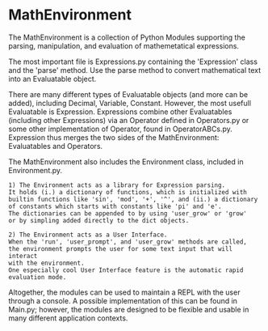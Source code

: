 # MathEnvironment
The MathEnvironment is a collection of Python Modules supporting the parsing, manipulation, and evaluation of mathemetatical expressions.

The most important file is Expressions.py containing the 'Expression' class and the 'parse' method. Use the parse method to convert mathematical text into an Evaluatable object.

There are many different types of Evaluatable objects (and more can be added), including Decimal, Variable, Constant. However, the most usefull Evaluatable is Expression. Expressions combine other Evaluatables (including other Expressions) via an Operator defined in Operators.py or some other implementation of Operator, found in OperatorABCs.py. Expression thus merges the two sides of the MathEnvironment: Evaluatables and Operators.

The MathEnvironment also includes the Environment class, included in Environment.py.

    1) The Environment acts as a library for Expression parsing.
    It holds (i.) a dictionary of functions, which is initialized with
    builtin functions like 'sin', 'mod', '+', '^', and (ii.) a dictionary
    of constants which starts with constants like 'pi' and 'e'.
    The dictionaries can be appended to by using 'user_grow' or 'grow'
    or by simpling added directly to the dict objects.

    2) The Environment acts as a User Interface.
    When the 'run', 'user_prompt', and 'user_grow' methods are called,
    the environment prompts the user for some text input that will interact
    with the environment.
    One especially cool User Interface feature is the automatic rapid
    evaluation mode.

Altogether, the modules can be used to maintain a REPL with the user through a console. A possible implementation of this can be found in Main.py; however, the modules are designed to be flexible and usable in many different application contexts.
